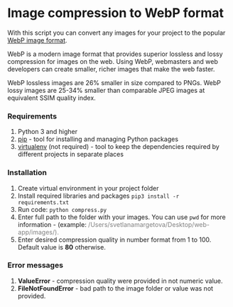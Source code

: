 # Image compression to WebP format

With this script you can convert any images for your project to the popular [WebP image format](https://developers.google.com/speed/webp).

WebP is a modern image format that provides superior lossless and lossy compression for images on the web. Using WebP, webmasters and web developers can create smaller, richer images that make the web faster.

WebP lossless images are 26% smaller in size compared to PNGs. WebP lossy images are 25-34% smaller than comparable JPEG images at equivalent SSIM quality index.


### Requirements
1. Python 3 and higher
2. [pip](https://pypi.python.org/pypi/pip/1.0.2) - tool for installing and managing Python packages
3. [virtualenv](http://docs.python-guide.org/en/latest/dev/virtualenvs/) (not required) - tool to keep the dependencies required by different projects in separate places
 
### Installation
1. Create virtual environment in your project folder
2. Install required libraries and packages
   <code>pip3 install -r requirements.txt</code>
3. Run code:
   <code>python compress.py</code>
4. Enter full path to the folder with your images. You can use `pwd` for more information - (example: <span style="color:gray">/Users/svetlanamargetova/Desktop/web-app/images/<span>).
5. Enter desired compression quality in number format from 1 to 100. Default value is **80** otherwise.

### Error messages
1. **ValueError** - compression quality were provided in not numeric value. 
2. **FileNotFoundError** - bad path to the image folder or value was not provided.

